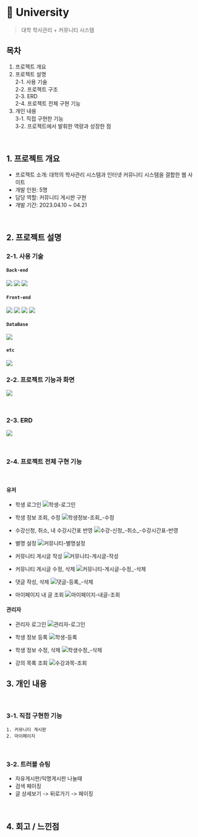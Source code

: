 # :pushpin: University
> 대학 학사관리 + 커뮤니티 시스템  

## 목차
1. 프로젝트 개요
2. 프로젝트 설명<br>
	2-1. 사용 기술<br>
    	2-2. 프로젝트 구조<br>
    	2-3. ERD<br>
   	2-4. 프로젝트 전체 구현 기능<br>
3. 개인 내용<br>
	3-1. 직접 구현한 기능<br>
	3-2. 프로젝트에서 발휘한 역량과 성장한 점

<br>

## 1. 프로젝트 개요
- 프로젝트 소개: 대학의 학사관리 시스템과 인터넷 커뮤니티 시스템을 결합한 웹 사이트
- 개발 인원: 5명
- 담당 역할: 커뮤니티 게시판 구현
- 개발 기간: 2023.04.10 ~ 04.21
<br>

## 2. 프로젝트 설명

### 2-1. 사용 기술

#### `Back-end`
<div>
<img src="https://img.shields.io/badge/java-007396?style=for-the-badge&logo=OpenJDK&logoColor=white">
<img src="https://img.shields.io/badge/spring-6DB33F?style=for-the-badge&logo=spring&logoColor=white">
<img src="https://img.shields.io/badge/apache tomcat-F8DC75?style=for-the-badge&logo=apachetomcat&logoColor=white">
</div>

#### `Front-end`
<div>
<img src="https://img.shields.io/badge/html5-E34F26?style=for-the-badge&logo=html5&logoColor=white">
<img src="https://img.shields.io/badge/css-1572B6?style=for-the-badge&logo=css3&logoColor=white">
<img src="https://img.shields.io/badge/javascript-F7DF1E?style=for-the-badge&logo=javascript&logoColor=black">
<img src="https://img.shields.io/badge/jquery-0769AD?style=for-the-badge&logo=jquery&logoColor=white">
</div>

#### `DataBase`
<img src="https://img.shields.io/badge/oracle-F80000?style=for-the-badge&logo=oracle&logoColor=white">

#### `etc`
<img src="https://img.shields.io/badge/eclipse-2C2255?style=for-the-badge&logo=eclipse&logoColor=white">

<br>

### 2-2. 프로젝트 기능과 화면

![](https://velog.velcdn.com/images/ann99934/post/684cc067-3851-4a70-86ff-4f50a1b54f1e/image.png)


<br>

### 2-3. ERD

![](https://velog.velcdn.com/images/ann99934/post/72409072-6b0c-42e7-8cff-f8732e5925b1/image.png)

<br>

### 2-4. 프로젝트 전체 구현 기능
<br>

#### 유저

- 학생 로그인
![학생-로그인](https://github.com/ann99934/JSP_2_Project/assets/110450765/0791a41a-eab5-4511-873d-c79bc32c6840)

- 학생 정보 조회, 수정
![학생정보-조회_-수정](https://github.com/ann99934/JSP_2_Project/assets/110450765/2a2abc2c-8330-4cbb-8e37-cb0ff346417b)

- 수강신청, 취소, 내 수강시간표 반영
![수강-신청_-취소_-수강시간표-반영](https://github.com/ann99934/JSP_2_Project/assets/110450765/303c82fe-0b75-4b74-b6b0-a2d0fecd828b)

- 별명 설정
![커뮤니티-별명설정](https://github.com/ann99934/JSP_2_Project/assets/110450765/08bb0ad5-155c-43cb-b819-7db31aad811e)

- 커뮤니티 게시글 작성
![커뮤니티-게시글-작성](https://github.com/ann99934/JSP_2_Project/assets/110450765/7257e51b-a32a-4384-986e-cb7cd84077a0)


- 커뮤니티 게시글 수정, 삭제
![커뮤니티-게시글-수정_-삭제](https://github.com/ann99934/JSP_2_Project/assets/110450765/8f3a1a61-2a1b-451b-897e-249d1be3c0a5)

- 댓글 작성, 삭제
![댓글-등록_-삭제](https://github.com/ann99934/JSP_2_Project/assets/110450765/67b4934b-98a5-4374-9b9f-15aa6c47a929)

- 마이페이지 내 글 조회
![마이페이지-내글-조회](https://github.com/ann99934/JSP_2_Project/assets/110450765/02d1eaae-dace-4b6c-a082-d035ce7cd6a6)


#### 관리자

- 관리자 로그인
![관리자-로그인](https://github.com/ann99934/JSP_2_Project/assets/110450765/b055c659-c204-467e-a0b8-e9720d37f30e)

- 학생 정보 등록
![학생-등록](https://github.com/ann99934/JSP_2_Project/assets/110450765/fd91de59-23b7-4292-98f5-0b387b9a657f)

- 학생 정보 수정, 삭제
![학생수정_-삭제](https://github.com/ann99934/JSP_2_Project/assets/110450765/185979f8-87b9-4ca9-abb3-0565d6b9166b)

- 강의 목록 조회
![수강과목-조회](https://github.com/ann99934/JSP_2_Project/assets/110450765/0312235b-8f6d-4097-8f86-6e695ad98486)

## 3. 개인 내용
<br>

### 3-1. 직접 구현한 기능
	1. 커뮤니티 게시판
    2. 마이페이지
<br>

### 3-2. 트러블 슈팅
- 자유게시판/익명게시판 나눌때
- 검색 페이징
- 글 상세보기 -> 뒤로가기 -> 페이징
<br>


## 4. 회고 / 느낀점
<br>
